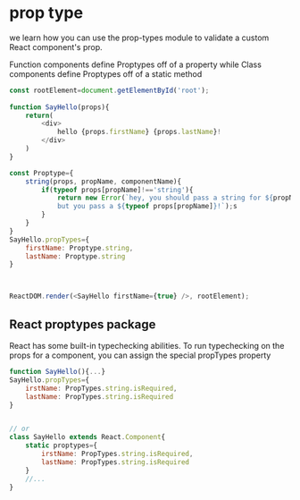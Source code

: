 # prop type
we learn how you can use the prop-types module to validate a custom React component's prop.

Function components define Proptypes off of a property while Class components define Proptypes off of a static method


```JavaScript
const rootElement=document.getElementById('root');
        
function SayHello(props){
    return(
        <div>
            hello {props.firstName} {props.lastName}!
        </div>
    )
}

const Proptype={
    string(props, propName, componentName){
        if(typeof props[propName]!=='string'){
            return new Error(`hey, you should pass a string for ${propName} in ${componentName} 
            but you pass a ${typeof props[propName]}!`);s
        }
    }
}
SayHello.propTypes={
    firstName: Proptype.string,
    lastName: Proptype.string
}



ReactDOM.render(<SayHello firstName={true} />, rootElement);

```

## React proptypes package
React has some built-in typechecking abilities. To run typechecking on the props for a component, you can assign the special propTypes property

```JavaScript
function SayHello(){...}
SayHello.propTypes={
    irstName: PropTypes.string.isRequired,
    lastName: PropTypes.string.isRequired
}


// or
class SayHello extends React.Component{
    static proptypes={
        irstName: PropTypes.string.isRequired,
        lastName: PropTypes.string.isRequired
    }
    //...
}
```